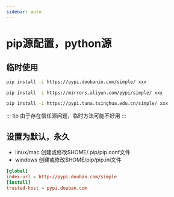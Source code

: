 ```yaml
---
sidebar: auto
---
```


# pip源配置，python源

## 临时使用

```sh
pip install -i https://pypi.doubanio.com/simple/ xxx
```
```sh
pip install -i https://mirrors.aliyun.com/pypi/simple/ xxx
```
```sh
pip install -i https://pypi.tuna.tsinghua.edu.cn/simple/ xxx
```
::: tip 由于存在信任源问题，临时方法可能不好用
:::
## 设置为默认，永久
- linux/mac 创建或修改$HOME/.pip/pip.conf文件
- windows 创建或修改$HOME/pip/pip.ini文件
```conf
[global]
index-url = http://pypi.douban.com/simple
[install]
trusted-host = pypi.douban.com
```